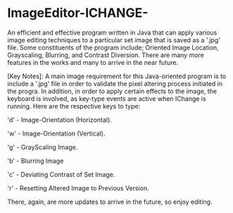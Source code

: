 # ImageEditor-ICHANGE-
An efficient and effective program written in Java that can apply various image editing techniques to a particular set image that is saved as a '.jpg' file. Some constituents of the program include; Oriented Image Location, Grayscaling, Blurring, and Contrast Diversion. There are many more features in the works and many to arrive in the near future.

[Key Notes]: A main image requirement for this Java-oriented program is to include a '.jpg' file in order to validate the pixel altering process initiated in the progra. In addition, in order to apply certain effects to the image, the keyboard is involved, as key-type events are active when IChange is running. Here are the respective keys to type:

'd' - Image-Orientation (Horizontal).

'w' - Image-Orientation (Vertical).

'g' - GrayScaling Image.

'b' - Blurring Image

'c' - Deviating Contrast of Set Image.

'r' - Resetting Altered Image to Previous Version.

There, again, are more updates to arrive in the future, so enjoy editing.
